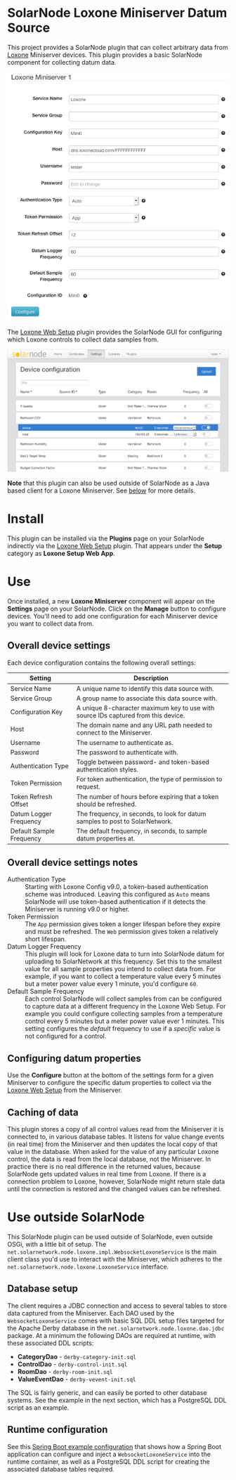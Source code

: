# SolarNode Loxone Miniserver Datum Source

This project provides a SolarNode plugin that can collect arbitrary data from
[Loxone][loxone] Miniserver devices. This plugin provides a basic SolarNode
component for collecting datum data.

![settings](docs/solarnode-loxone-device-settings.png)

The [Loxone Web Setup][setup-web] plugin provides the SolarNode GUI for
configuring which Loxone controls to collect data samples from.

![settings](docs/solarnode-loxone-datum-logging-configuration.png)

**Note** that this plugin can also be used outside of SolarNode as a Java based
client for a Loxone Miniserver. See [below](#use-outside-solarnode) for more
details.


# Install

This plugin can be installed via the **Plugins** page on your SolarNode
indirectly via the [Loxone Web Setup][setup-web] plugin. That appears under the
**Setup** category as **Loxone Setup Web App**.


# Use

Once installed, a new **Loxone Miniserver** component will appear on the
**Settings** page on your SolarNode. Click on the **Manage** button to configure
devices. You'll need to add one configuration for each Miniserver device you want to
collect data from.

## Overall device settings

Each device configuration contains the following overall settings:

| Setting                  | Description                                                                        |
|--------------------------|------------------------------------------------------------------------------------|
| Service Name             | A unique name to identify this data source with.                                   |
| Service Group            | A group name to associate this data source with.                                   |
| Configuration Key        | A unique 8-character maximum key to use with source IDs captured from this device. |
| Host                     | The domain name and any URL path needed to connect to the Miniserver.              |
| Username                 | The username to authenticate as.                                                   |
| Password                 | The password to authenticate with.                                                 |
| Authentication Type      | Toggle between password- and token-based authentication styles.                    |
| Token Permission         | For token authentication, the type of permission to request.                       |
| Token Refresh Offset     | The number of hours before expiring that a token should be refreshed.              |
| Datum Logger Frequency   | The frequency, in seconds, to look for datum samples to post to SolarNetwork.      |
| Default Sample Frequency | The default frequency, in seconds, to sample datum properties at.                  |

## Overall device settings notes

<dl>
	<dt>Authentication Type</dt>
	<dd>Starting with Loxone Config v9.0, a token-based authentication scheme was introduced. Leaving
	this configured as <code>Auto</code> means SolarNode will use token-based authentication if it
	detects the Miniserver is running v9.0 or higher.</dd>
	<dt>Token Permission</dt>
	<dd>The <code>App</code> permission gives token a longer lifespan before they expire and must be
	refreshed. The <code>Web</code> permission gives token a relatively short lifespan.</dd>
	<dt>Datum Logger Frequency</dt>
	<dd>This plugin will look for Loxone data to turn into SolarNode datum for uploading to
	SolarNetwork at this frequency. Set this to the smallest value for all sample properties
	you intend to collect data from. For example, if you want to collect a temperature value
	every 5 minutes but a meter power value every 1 minute, you'd configure <code>60</code>.</dd>
	<dt>Default Sample Frequency</dt>
	<dd>Each control SolarNode will collect samples from can be configured to
	capture data at a different frequency in the Loxone Web Setup. For example
	you could configure collecting samples from a temperature control every 5
	minutes but a meter power value ever 1 minutes. This setting configures the
	<i>default</i> frequency to use if a <i>specific</i> value is not configured
	for a control.</dd>
</dl>


## Configuring datum properties

Use the **Configure** button at the bottom of the settings form for a given Miniserver
to configure the specific datum properties to collect via the [Loxone Web Setup][setup-web]
from the Miniserver.

## Caching of data

This plugin stores a copy of all control values read from the Miniserver it is
connected to, in various database tables. It listens for value change events (in
real time) from the Miniserver and then updates the local copy of that value in
the database. When asked for the value of any particular Loxone control, the
data is read from the local database, not the Miniserver. In practice there is
no real difference in the returned values, because SolarNode gets updated values
in real time from Loxone. If there is a connection problem to Loxone, however,
SolarNode might return stale data until the connection is restored and the
changed values can be refreshed.


# Use outside SolarNode

This SolarNode plugin can be used outside of SolarNode, even outside OSGi, with a little bit
of setup. The `net.solarnetwork.node.loxone.impl.WebsocketLoxoneService` is the main client
class you'd use to interact with the Miniserver, which adheres to the
`net.solarnetwork.node.loxone.LoxoneService` interface.

## Database setup

The client requires a JDBC connection and access to several tables to store data captured
from the Miniserver. Each DAO used by the `WebsocketLoxoneService` comes with basic
SQL DDL setup files targeted for the Apache Derby database in the
`net.solarnetwork.node.loxone.dao.jdbc` package. At a minimum the following DAOs
are required at runtime, with these associated DDL scripts:

 * **CategoryDao** - `derby-category-init.sql`
 * **ControlDao** - `derby-control-init.sql`
 * **RoomDao** - `derby-room-init.sql`
 * **ValueEventDao** - `derby-vevent-init.sql`

The SQL is fairly generic, and can easily be ported to other database systems. See
the example in the next section, which has a PostgreSQL DDL script as an example.

## Runtime configuration

See this [Spring Boot example configuration][boot-example] that shows how a Spring
Boot application can configure and inject a `WebsocketLoxoneService` into the
runtime container, as well as a PostgreSQL DDL script for creating the associated
database tables required.


 [loxone]: https://www.loxone.com/
 [setup-web]: https://github.com/evidentlimited/solarnetwork-loxone/tree/master/net.solarnetwork.node.setup.web.loxone
 [boot-example]: https://gist.github.com/msqr/c1cda8595e56b00e3bf7e0c2d956df1a
